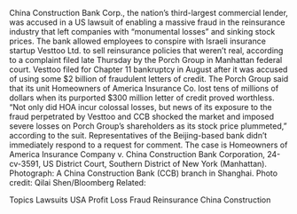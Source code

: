 China Construction Bank Corp., the nation’s third-largest commercial lender, was accused in a US lawsuit of enabling a massive fraud in the reinsurance industry that left companies with “monumental losses” and sinking stock prices.
The bank allowed employees to conspire with Israeli insurance startup Vesttoo Ltd. to sell reinsurance policies that weren’t real, according to a complaint filed late Thursday by the Porch Group in Manhattan federal court.
Vesttoo filed for Chapter 11 bankruptcy in August after it was accused of using some $2 billion of fraudulent letters of credit.
The Porch Group said that its unit Homeowners of America Insurance Co. lost tens of millions of dollars when its purported $300 million letter of credit proved worthless.
“Not only did HOA incur colossal losses, but news of its exposure to the fraud perpetrated by Vesttoo and CCB shocked the market and imposed severe losses on Porch Group’s shareholders as its stock price plummeted,” according to the suit.
Representatives of the Beijing-based bank didn’t immediately respond to a request for comment.
The case is Homeowners of America Insurance Company v. China Construction Bank Corporation, 24-cv-3591, US District Court, Southern District of New York (Manhattan).
Photograph: A China Construction Bank (CCB) branch in Shanghai. Photo credit: Qilai Shen/Bloomberg
Related:

Topics
Lawsuits
USA
Profit Loss
Fraud
Reinsurance
China
Construction
